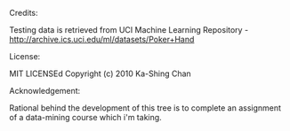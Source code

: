 Credits:

Testing data is retrieved from UCI Machine Learning Repository - http://archive.ics.uci.edu/ml/datasets/Poker+Hand

License:

MIT LICENSEd Copyright (c) 2010 Ka-Shing Chan

Acknowledgement:

Rational behind the development of this tree is to complete an assignment of a data-mining course which i'm taking.

